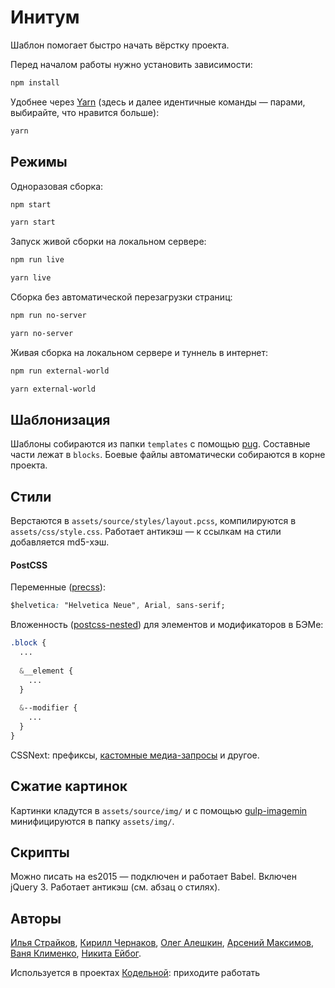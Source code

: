 # Инитум
Шаблон помогает быстро начать вёрстку проекта.

Перед началом работы нужно установить зависимости:
```bash
npm install
```
Удобнее через [Yarn](https://yarnpkg.com) (здесь и далее идентичные команды — парами, выбирайте, что нравится больше):
```bash
yarn
```

## Режимы
Одноразовая сборка:
```bash
npm start
```
```bash
yarn start
```

Запуск живой сборки на локальном сервере:
```bash
npm run live
```
```bash
yarn live
```

Сборка без автоматической перезагрузки страниц:
```bash
npm run no-server
```
```bash
yarn no-server
```

Живая сборка на локальном сервере и туннель в интернет:
```bash
npm run external-world
```
```bash
yarn external-world
```

## Шаблонизация
Шаблоны собираются из папки `templates` с помощью [pug](https://pugjs.org). Составные части лежат в `blocks`. Боевые файлы автоматически собираются в корне проекта.

## Стили
Верстаются в `assets/source/styles/layout.pcss`, компилируются в `assets/css/style.css`. Работает антикэш — к ссылкам на стили добавляется md5-хэш.

#### PostCSS
Переменные ([precss](https://github.com/jonathantneal/precss#variables)):
```css
$helvetica: "Helvetica Neue", Arial, sans-serif;
```
Вложенность ([postcss-nested](https://github.com/postcss/postcss-nested)) для элементов и модификаторов в БЭМе:
```css
.block {
  ...
  
  &__element {
    ...
  }
  
  &--modifier {
    ...
  }
}
```
CSSNext: префиксы, [кастомные медиа-запросы](https://github.com/postcss/postcss-custom-media) и другое.

## Сжатие картинок
Картинки кладутся в `assets/source/img/` и с помощью [gulp-imagemin](https://www.npmjs.com/package/gulp-imagemin) минифицируются в папку `assets/img/`.

## Скрипты
Можно писать на es2015 — подключен и работает Babel. Включен jQuery 3. Работает антикэш (см. абзац о стилях).

## Авторы
[Илья Страйков](https://github.com/straykov), [Кирилл Чернаков](https://github.com/Kiryous), [Олег Алешкин](https://github.com/AleshaOleg), [Арсений Максимов](https://github.com/notarseniy), [Ваня Клименко](https://github.com/vanya-klimenko), [Никита Ейбог](https://github.com/shrpne).

Используется в проектах [Кодельной](http://codecode.ru): приходите работать
